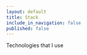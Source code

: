 ```yaml
---
layout: default
title: Stack
include_in_navigation: false
published: false
---
```


Technologies that I use

<a frameborder="0" data-theme="light" data-layers="1,2,3,4" data-stack-embed="true" href="https://embed.stackshare.io/stacks/embed/63858e015d90f3864ca954f6738889"/></a><script async src="https://cdn1.stackshare.io/javascripts/client-code.js" charset="utf-8"></script>
